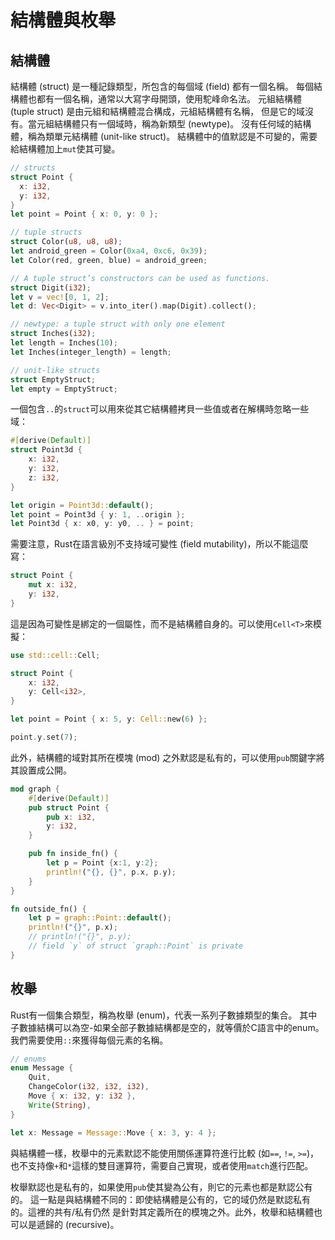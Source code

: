 # 結構體與枚舉

## 結構體

結構體 (struct) 是一種記錄類型，所包含的每個域 (field) 都有一個名稱。
每個結構體也都有一個名稱，通常以大寫字母開頭，使用駝峰命名法。
元組結構體 (tuple struct) 是由元組和結構體混合構成，元組結構體有名稱，
但是它的域沒有。當元組結構體只有一個域時，稱為新類型 (newtype)。
沒有任何域的結構體，稱為類單元結構體 (unit-like struct)。
結構體中的值默認是不可變的，需要給結構體加上`mut`使其可變。

```rust
// structs
struct Point {
  x: i32,
  y: i32,
}
let point = Point { x: 0, y: 0 };

// tuple structs
struct Color(u8, u8, u8);
let android_green = Color(0xa4, 0xc6, 0x39);
let Color(red, green, blue) = android_green;

// A tuple struct’s constructors can be used as functions.
struct Digit(i32);
let v = vec![0, 1, 2];
let d: Vec<Digit> = v.into_iter().map(Digit).collect();

// newtype: a tuple struct with only one element
struct Inches(i32);
let length = Inches(10);
let Inches(integer_length) = length;

// unit-like structs
struct EmptyStruct;
let empty = EmptyStruct;
```

一個包含`..`的`struct`可以用來從其它結構體拷貝一些值或者在解構時忽略一些域：

```rust
#[derive(Default)]
struct Point3d {
    x: i32,
    y: i32,
    z: i32,
}

let origin = Point3d::default();
let point = Point3d { y: 1, ..origin };
let Point3d { x: x0, y: y0, .. } = point;
```

需要注意，Rust在語言級別不支持域可變性 (field mutability)，所以不能這麼寫：

```rust
struct Point {
    mut x: i32,
    y: i32,
}
```

這是因為可變性是綁定的一個屬性，而不是結構體自身的。可以使用`Cell<T>`來模擬：

```rust
use std::cell::Cell;

struct Point {
    x: i32,
    y: Cell<i32>,
}

let point = Point { x: 5, y: Cell::new(6) };

point.y.set(7);
```

此外，結構體的域對其所在模塊 (mod) 之外默認是私有的，可以使用`pub`關鍵字將其設置成公開。

```rust
mod graph {
    #[derive(Default)]
    pub struct Point {
        pub x: i32,
        y: i32,
    }

    pub fn inside_fn() {
        let p = Point {x:1, y:2};
        println!("{}, {}", p.x, p.y);
    }
}

fn outside_fn() {
    let p = graph::Point::default();
    println!("{}", p.x);
    // println!("{}", p.y);
    // field `y` of struct `graph::Point` is private
}
```

## 枚舉
Rust有一個集合類型，稱為枚舉 (enum)，代表一系列子數據類型的集合。
其中子數據結構可以為空-如果全部子數據結構都是空的，就等價於C語言中的enum。
我們需要使用`::`來獲得每個元素的名稱。

```rust
// enums
enum Message {
    Quit,
    ChangeColor(i32, i32, i32),
    Move { x: i32, y: i32 },
    Write(String),
}

let x: Message = Message::Move { x: 3, y: 4 };
```

與結構體一樣，枚舉中的元素默認不能使用關係運算符進行比較 (如`==`, `!=`, `>=`)，
也不支持像`+`和`*`這樣的雙目運算符，需要自己實現，或者使用`match`進行匹配。

枚舉默認也是私有的，如果使用`pub`使其變為公有，則它的元素也都是默認公有的。
這一點是與結構體不同的：即使結構體是公有的，它的域仍然是默認私有的。這裡的共有/私有仍然
是針對其定義所在的模塊之外。此外，枚舉和結構體也可以是遞歸的 (recursive)。
